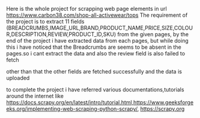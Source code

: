 Here is the whole project for scrapping web page elements in url https://www.carbon38.com/shop-all-activewear/tops
The requirement of the project is to extract 11 fields (BREADCRUMBS,IMAGE_URL,BRAND,PRODUCT_NAME,PRICE,SIZE,COLOUR,DESCRIPTION,REVIEW,PRODUCT_ID,SKU) from the given pages,
by the end of the project i have extracted data from each pages, 
but while doing this i have noticed that the Breadcrumbs are seems to be absent in the pages.so i cant extract the data and also the review field is also failed to fetch

other than that the other fields are fetched successfully  and the data is uploaded 


to complete the project i have referred various documentations,tutorials around the internet like https://docs.scrapy.org/en/latest/intro/tutorial.html,https://www.geeksforgeeks.org/implementing-web-scraping-python-scrapy/,
https://scrapy.org 
